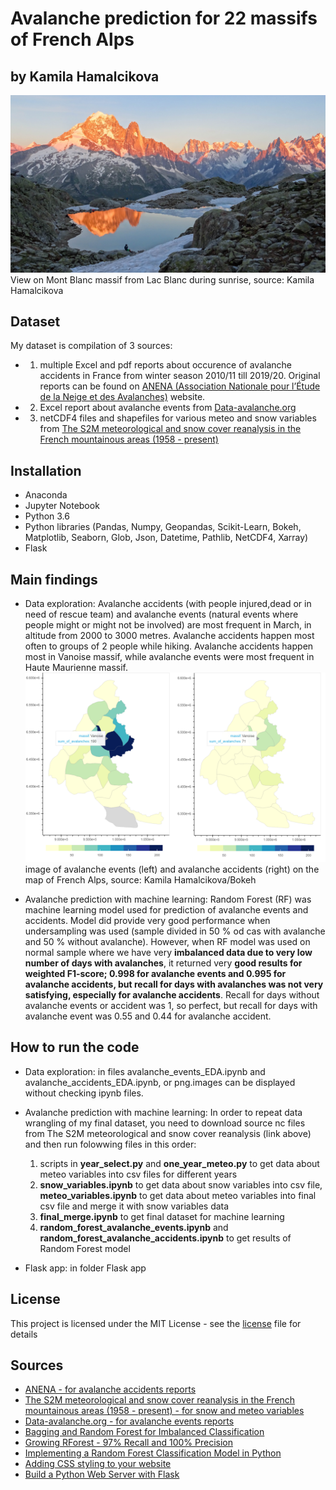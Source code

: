 # Avalanche prediction for 22 massifs of French Alps

## by Kamila Hamalcikova

![](readme.assets/view_lac_blanc.jpg)
View on Mont Blanc massif from Lac Blanc during sunrise, source: Kamila Hamalcikova

## Dataset

My dataset is compilation of 3 sources:
- 1) multiple Excel and pdf reports about occurence of avalanche accidents in France from winter season 2010/11 till 2019/20. Original reports can be found on [ANENA (Association Nationale pour l’Étude de la Neige et des Avalanches)](https://www.anena.org/5041-bilan-des-accidents.htm) website.
- 2) Excel report about avalanche events from [Data-avalanche.org](http://www.data-avalanche.org/)
- 3) netCDF4 files and shapefiles for various meteo and snow variables from [The S2M meteorological and snow cover reanalysis in the French mountainous areas (1958 - present)](https://en.aeris-data.fr/metadata/?865730e8-edeb-4c6b-ae58-80f95166509b)

## Installation

- Anaconda
- Jupyter Notebook
- Python 3.6
- Python libraries (Pandas, Numpy, Geopandas, Scikit-Learn, Bokeh, Matplotlib,
    Seaborn, Glob, Json, Datetime, Pathlib, NetCDF4, Xarray)
- Flask

## Main findings

- Data exploration: Avalanche accidents (with people injured,dead or in need of rescue team) and avalanche events (natural events where people might or might not be involved) are most frequent in March, in altitude from 2000 to 3000 metres. Avalanche accidents happen most often to groups of 2 people while hiking. Avalanche accidents happen most in Vanoise massif, while avalanche events were most frequent in Haute Maurienne massif.
![](readme.assets/bokeh_maps.png)
image of avalanche events (left) and avalanche accidents (right) on the map of French Alps, source: Kamila Hamalcikova/Bokeh

- Avalanche prediction with machine learning: Random Forest (RF) was machine learning model used for prediction of avalanche events and accidents. Model did provide very good performance when undersampling was used (sample divided in 50 % od cas with avalanche and 50 % without avalanche). However, when RF model was used on normal sample where we have very **imbalanced data due to very low number of days with avalanches**, it returned very **good results for weighted F1-score; 0.998 for avalanche events and 0.995 for avalanche accidents, but recall for days with avalanches was not very satisfying, especially for avalanche accidents**. Recall for days without avalanche events or accident was 1, so perfect, but recall for days with avalanche event was 0.55 and 0.44 for avalanche accident.

## How to run the code

- Data exploration: in files avalanche_events_EDA.ipynb and avalanche_accidents_EDA.ipynb, or png.images can be displayed without checking ipynb files.

- Avalanche prediction with machine learning: In order to repeat data wrangling of my final dataset, you need to download source nc files from The S2M meteorological and snow cover reanalysis (link above) and then run folowwing files in this order:
    1) scripts in **year_select.py** and **one_year_meteo.py** to get data about meteo variables into csv files for different years
    2) **snow_variables.ipynb** to get data about snow variables into csv file, **meteo_variables.ipynb** to get data about meteo variables into final csv file and merge it with snow variables data
    3) **final_merge.ipynb** to get final dataset for machine learning
    4) **random_forest_avalanche_events.ipynb** and **random_forest_avalanche_accidents.ipynb** to get results of Random Forest model

- Flask app: in folder Flask app

## License

This project is licensed under the MIT License - see the [license](https://opensource.org/licenses/MIT) file for details

## Sources

- [ANENA - for avalanche accidents reports](https://www.anena.org/5041-bilan-des-accidents.htm#par42276)
- [The S2M meteorological and snow cover reanalysis in the French mountainous areas (1958 - present) - for snow and meteo variables](https://en.aeris-data.fr/metadata/?865730e8-edeb-4c6b-ae58-80f95166509b)
- [Data-avalanche.org - for avalanche events reports](http://www.data-avalanche.org/)
- [Bagging and Random Forest for Imbalanced Classification](https://machinelearningmastery.com/bagging-and-random-forest-for-imbalanced-classification/)
- [Growing RForest - 97% Recall and 100% Precision](https://www.kaggle.com/palmbook/growing-rforest-97-recall-and-100-precision)
- [Implementing a Random Forest Classification Model in Python](https://medium.com/@hjhuney/implementing-a-random-forest-classification-model-in-python-583891c99652)
- [Adding CSS styling to your website](https://pythonhow.com/add-css-to-flask-website/)
- [Build a Python Web Server with Flask](https://projects.raspberrypi.org/en/projects/python-web-server-with-flask)
